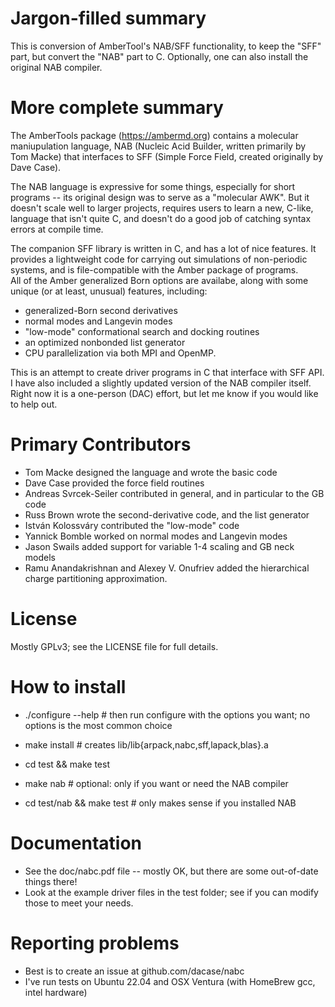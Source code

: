 
# Jargon-filled summary
This is conversion of AmberTool's NAB/SFF functionality, to keep the "SFF" part,
but convert the "NAB" part to C.  Optionally, one can also install the
original NAB compiler.

# More complete summary
The AmberTools package (https://ambermd.org) contains a molecular
maniupulation language, NAB (Nucleic Acid Builder, written primarily by Tom
Macke) that interfaces to SFF (Simple Force Field, created originally by
Dave Case).

The NAB language is expressive for some things, especially for short
programs -- its original design was to serve as a "molecular AWK".  But it
doesn't scale well to larger projects, requires users to learn a new,
C-like, language that isn't quite C, and doesn't do a good job of catching
syntax errors at compile time.

The companion SFF library is written in C, and has a lot of nice features.
It provides a lightweight code for carrying out simulations of non-periodic
systems, and is file-compatible with the Amber package of programs.  
All of the Amber generalized Born options are availabe, along with
some unique (or at least, unusual) features, including:

* generalized-Born second derivatives
* normal modes and Langevin modes
* "low-mode" conformational search and docking routines
* an optimized nonbonded list generator
* CPU parallelization via both MPI and OpenMP.

This is an attempt to create driver programs in C that interface with SFF
API.  I have also included a slightly updated version of the NAB compiler
itself.  Right now it is a one-person (DAC) effort, but let me know if you
would like to help out.  

# Primary Contributors

*  Tom Macke designed the language and wrote the basic code
*  Dave Case provided the force field routines
*  Andreas Svrcek-Seiler contributed in general, and in particular to the GB code
*  Russ Brown wrote the second-derivative code, and the list generator
*  István Kolossváry contributed the "low-mode" code
*  Yannick Bomble worked on normal modes and Langevin modes
*  Jason Swails added support for variable 1-4 scaling and GB neck models
*  Ramu Anandakrishnan and Alexey V. Onufriev added the hierarchical charge partitioning approximation. 

# License
Mostly GPLv3; see the LICENSE file for full details.

# How to install

*  ./configure --help   # then run configure with the options you want; no options is the most common choice
*  make install   # creates lib/lib{arpack,nabc,sff,lapack,blas}.a
*  cd test && make test  

*  make nab  # optional: only if you want or need the NAB compiler
*  cd test/nab && make test  # only makes sense if you installed NAB

# Documentation

* See the doc/nabc.pdf file -- mostly OK, but there are some out-of-date things there!
* Look at the example driver files in the test folder; see if you can modify those to meet your needs.

# Reporting problems

* Best is to create an issue at github.com/dacase/nabc
* I've run tests on Ubuntu 22.04 and OSX Ventura (with HomeBrew gcc, intel hardware)
